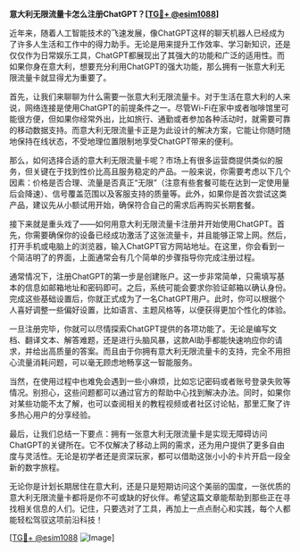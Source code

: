 **意大利无限流量卡怎么注册ChatGPT？[[TG💪+ @esim1088](https://t.me/s/esim1088)]**

近年来，随着人工智能技术的飞速发展，像ChatGPT这样的聊天机器人已经成为了许多人生活和工作中的得力助手。无论是用来提升工作效率、学习新知识，还是仅仅作为日常娱乐工具，ChatGPT都展现出了其强大的功能和广泛的适用性。而如果你身在意大利，想要充分利用ChatGPT的强大功能，那么拥有一张意大利无限流量卡就显得尤为重要了。

首先，让我们来聊聊为什么需要一张意大利无限流量卡。对于生活在意大利的人来说，网络连接是使用ChatGPT的前提条件之一。尽管Wi-Fi在家中或者咖啡馆里可能很方便，但如果你经常外出，比如旅行、通勤或者参加各种活动时，就需要可靠的移动数据支持。而意大利无限流量卡正是为此设计的解决方案，它能让你随时随地保持在线状态，不受地理位置限制地享受ChatGPT带来的便利。

那么，如何选择合适的意大利无限流量卡呢？市场上有很多运营商提供类似的服务，但关键在于找到性价比高且服务稳定的产品。一般来说，你需要考虑以下几个因素：价格是否合理、流量是否真正“无限”（注意有些套餐可能在达到一定使用量后会降速）、信号覆盖范围以及客服支持的质量等。此外，如果你是首次尝试这类产品，建议先从小额试用开始，确保符合自己的需求后再购买长期套餐。

接下来就是重头戏了——如何用意大利无限流量卡注册并开始使用ChatGPT。首先，你需要确保你的设备已经成功激活了这张流量卡，并且能够正常上网。然后，打开手机或电脑上的浏览器，输入ChatGPT官方网站地址。在这里，你会看到一个简洁明了的界面，上面通常会有几个简单的步骤指导你完成注册过程。

通常情况下，注册ChatGPT的第一步是创建账户。这一步非常简单，只需填写基本的信息如邮箱地址和密码即可。之后，系统可能会要求你验证邮箱以确认身份。完成这些基础设置后，你就正式成为了一名ChatGPT用户。此时，你可以根据个人喜好调整一些偏好设置，比如语言、主题风格等，以便获得更加个性化的体验。

一旦注册完毕，你就可以尽情探索ChatGPT提供的各项功能了。无论是编写文档、翻译文本、解答难题，还是进行头脑风暴，这款AI助手都能快速响应你的请求，并给出高质量的答案。而且由于你拥有意大利无限流量卡的支持，完全不用担心流量消耗问题，可以毫无顾虑地畅享这一智能服务。

当然，在使用过程中也难免会遇到一些小麻烦，比如忘记密码或者账号登录失败等情况。别担心，这些问题都可以通过官方的帮助中心找到解决办法。同时，如果你对某些功能不太了解，也可以查阅相关的教程视频或者社区讨论帖，那里汇聚了许多热心用户的分享经验。

最后，让我们总结一下要点：拥有一张意大利无限流量卡是实现无障碍访问ChatGPT的关键所在。它不仅解决了移动上网的需求，还为用户提供了更多自由度与灵活性。无论是初学者还是资深玩家，都可以借助这张小小的卡片开启一段全新的数字旅程。

无论你是计划长期居住在意大利，还是只是短期访问这个美丽的国度，一张优质的意大利无限流量卡都将是你不可或缺的好伙伴。希望这篇文章能帮助到那些正在寻找相关信息的人们。记住，只要选对了工具，再加上一点点耐心和实践，每个人都能轻松驾驭这项前沿科技！

[[TG💪+ @esim1088](https://t.me/s/esim1088) ![Image](https://i.postimg.cc/4NQfJmqS/Snipaste-2025-05-13-00-14-12.png)]